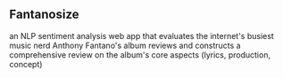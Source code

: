 ## Fantanosize

an NLP sentiment analysis web app that evaluates the internet's busiest music nerd Anthony Fantano's album reviews and constructs a comprehensive review on the album's core aspects (lyrics, production, concept)
